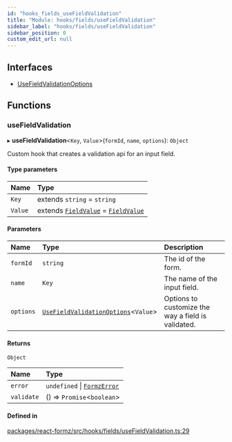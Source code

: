 ```yaml
---
id: "hooks_fields_useFieldValidation"
title: "Module: hooks/fields/useFieldValidation"
sidebar_label: "hooks/fields/useFieldValidation"
sidebar_position: 0
custom_edit_url: null
---
```


## Interfaces

- [UseFieldValidationOptions](../interfaces/hooks_fields_useFieldValidation.UseFieldValidationOptions.md)

## Functions

### useFieldValidation

▸ **useFieldValidation**<`Key`, `Value`\>(`formId`, `name`, `options`): `Object`

Custom hook that creates a validation api for an input field.

#### Type parameters

| Name | Type |
| :------ | :------ |
| `Key` | extends `string` = `string` |
| `Value` | extends [`FieldValue`](types_field.md#fieldvalue) = [`FieldValue`](types_field.md#fieldvalue) |

#### Parameters

| Name | Type | Description |
| :------ | :------ | :------ |
| `formId` | `string` | The id of the form. |
| `name` | `Key` | The name of the input field. |
| `options` | [`UseFieldValidationOptions`](../interfaces/hooks_fields_useFieldValidation.UseFieldValidationOptions.md)<`Value`\> | Options to customize the way a field is validated. |

#### Returns

`Object`

| Name | Type |
| :------ | :------ |
| `error` | `undefined` \| [`FormzError`](types_form.md#formzerror) |
| `validate` | () => `Promise`<`boolean`\> |

#### Defined in

[packages/react-formz/src/hooks/fields/useFieldValidation.ts:29](https://github.com/ZerryStack/react-formz/blob/1bf2d41/packages/react-formz/src/hooks/fields/useFieldValidation.ts#L29)
